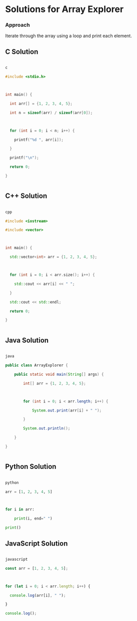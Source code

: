 # Solutions for Array Explorer

### Approach
Iterate through the array using a loop and print each element.

## C Solution
```c
c
#include <stdio.h>

int main() {
  int arr[] = {1, 2, 3, 4, 5};
  int n = sizeof(arr) / sizeof(arr[0]);

  for (int i = 0; i < n; i++) {
    printf("%d ", arr[i]);
  }
  printf("\n");
  return 0;
}

```

## C++ Solution
```cpp
cpp
#include <iostream>
#include <vector>

int main() {
  std::vector<int> arr = {1, 2, 3, 4, 5};

  for (int i = 0; i < arr.size(); i++) {
    std::cout << arr[i] << " ";
  }
  std::cout << std::endl;
  return 0;
}

```

## Java Solution
```java
java
public class ArrayExplorer {
    public static void main(String[] args) {
        int[] arr = {1, 2, 3, 4, 5};

        for (int i = 0; i < arr.length; i++) {
            System.out.print(arr[i] + " ");
        }
        System.out.println();
    }
}

```

## Python Solution
```python
python
arr = [1, 2, 3, 4, 5]

for i in arr:
    print(i, end=" ")
print()
```

## JavaScript Solution
```javascript
javascript
const arr = [1, 2, 3, 4, 5];

for (let i = 0; i < arr.length; i++) {
  console.log(arr[i], " ");
}
console.log();

```